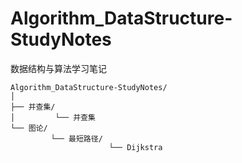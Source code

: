 # Algorithm_DataStructure-StudyNotes

数据结构与算法学习笔记

```
Algorithm_DataStructure-StudyNotes/
│
├── 并查集/
│         └── 并查集
└── 图论/
         └── 最短路径/
                      └── Dijkstra
```